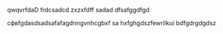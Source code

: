 qwqvrfdaD
frdcsadcd
zxzxfdff
sadad
dfsafggdfgd

сфвfgdasdsadsafafagdnngvnhcgbxf
sa
hxfghgdszfewrilkui
bdfgdrgdgdsz
